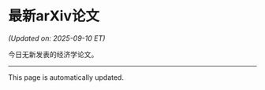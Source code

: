 # 最新arXiv论文

<!-- ARXIV_PAPERS_START -->
*(Updated on: 2025-09-10 ET)*

今日无新发表的经济学论文。
<!-- ARXIV_PAPERS_END -->

---
This page is automatically updated.
